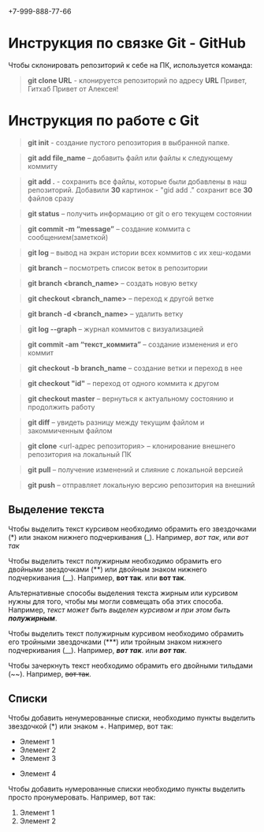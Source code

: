 +7-999-888-77-66
# Инструкция по связке Git - GitHub

Чтобы склонировать репозиторий к себе на ПК, используется команда: 
> **git clone URL** - клонируется репозиторий по адресу **URL** 
Привет, Гитхаб
Привет от Алексея!

# Инструкция по работе с Git

> **git init** - создание пустого репозитория в выбранной папке.

> **git add file_name** – добавить файл или файлы к следующему коммиту

> **git add .** - сохранить все файлы, которые были добавлены в наш репозиторий. Добавили **30** картинок - "gid add ." сохранит все **30** файлов сразу

> **git status** – получить информацию от git о его текущем состоянии

> **git commit -m “message”** – создание коммита с сообщением(заметкой)

> **git log** – вывод на экран истории всех коммитов с их хеш-кодами

> **git branch** – посмотреть список веток в репозитории

> **git branch <branch_name>** – создать новую ветку

> **git checkout <branch_name>** – переход к другой ветке

> **git branch -d <branch_name>** – удалить ветку

> **git log --graph** – журнал коммитов с визуализацией

> **git commit -am “текст_коммита”** – создание изменения и его коммит

> **git checkout -b branch_name** – создание ветки и переход в нее

> **git checkout "id"** – переход от одного коммита к другом

> **git checkout master** – вернуться к актуальному состоянию и продолжить работу

> **git diff** – увидеть разницу между текущим файлом и закоммиченным файлом

>**git clone** <url-адрес репозитория> – клонирование внешнего репозитория на локальный ПК

>**git pull** – получение изменений и слияние с локальной версией

>**git push** – отправляет локальную версию репозитория на внешний

## Выделение текста
Чтобы выделить текст курсивом необходимо обрамить его звездочками (*) или знаком нижнего подчеркивания (_). Например, *вот так*, или _вот так_

Чтобы выделить текст полужирным необходимо обрамить его двойными звездочками (**) или двойным знаком нижнего подчеркивания (__).
Например, **вот так**. или __вот так__.

Альтернативные способы выделения текста жирным или курсивом нужны для того, чтобы мы могли совмещать оба этих способа. Например, _текст может быть выделен курсивом и при этом быть **полужирным**_.

Чтобы выделить текст полужирным курсивом необходимо обрамить его тройными звездочками (***) или тройным знаком нижнего подчеркивания (__).
Например, ***вот так***. или ___вот так___.

Чтобы зачеркнуть текст необходимо обрамить его двойными тильдами (~~).
Например, ~~вот так~~.

## Списки

Чтобы добавить ненумерованные списки, необходимо пункты выделить звездочкой (*) или знаком +. Например, вот так:
* Элемент 1
* Элемент 2
* Элемент 3
+ Элемент 4

Чтобы добавить нумерованные списки необходимо пункты выделить просто пронумеровать.
Например, вот так:
1. Элемент 1
2. Элемент 2